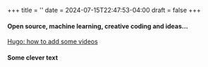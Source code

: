 +++
title = ''
date = 2024-07-15T22:47:53-04:00
draft = false
+++


#### Open source, machine learning, creative coding and ideas…


<!-- {{< figure src="test_imgae.svg" class="m-auto mt-6 max-w-prose" >}} -->


[Hugo: how to add some videos](https://github.com/martignoni/hugo-video)





#### Some clever text

<script src="https://cdn.jsdelivr.net/npm/p5@1.4.0/lib/p5.js"></script>
<script src="/js/learn2.js"></script>
